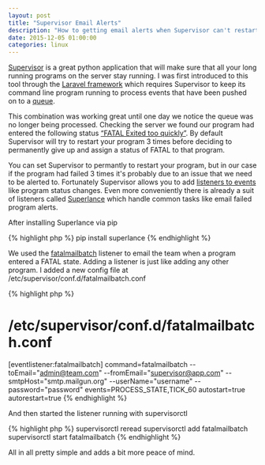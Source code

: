 ```yaml
---
layout: post
title: "Supervisor Email Alerts"
description: "How to getting email alerts when Supervisor can't restart your program"
date: 2015-12-05 01:00:00
categories: linux
---  
```

[Supervisor](http://supervisord.org/) is a great python application that will make sure that all your long running programs on the server stay running. 
I was first introduced to this tool through the [Laravel framework](http://laravel.com/) which requires Supervisor to keep its command line program 
running to process events that have been pushed on to a [queue](http://laravel.com/docs/5.1/queues#supervisor-configuration).  

This combination was working great until one day we notice the queue was no longer being processed. Checking the server we 
found our program had entered the following status [“FATAL Exited too quickly”](http://supervisord.org/subprocess.html#process-states). By default Supervisor will try to restart your 
program 3 times before deciding to permanently give up and assign a status of FATAL to that program.  

You can set Supervisor to permantly to restart your program, but in our case if the program had failed 3 times it's probably 
due to an issue that we need to be alerted to. Fortunately Supervisor allows you to add [listeners to events](http://supervisord.org/events.html) like program 
status changes. Even more conveniently there is already a suit of listeners called [Superlance](http://superlance.readthedocs.org/en/latest/index.html#)
which handle common tasks like email failed program alerts.  

After installing Superlance via pip  

{% highlight php %}
pip install superlance
{% endhighlight %}

We used the [fatalmailbatch](http://superlance.readthedocs.org/en/latest/fatalmailbatch.html) listener to email the team when a program entered a FATAL state. Adding a listener is just like 
adding any other program. I added a new config file at /etc/supervisor/conf.d/fatalmailbatch.conf  

{% highlight php %}
# /etc/supervisor/conf.d/fatalmailbatch.conf 

[eventlistener:fatalmailbatch]
command=fatalmailbatch 
  --toEmail="admin@team.com" 
  --fromEmail="supervisor@app.com" 
  --smtpHost="smtp.mailgun.org" 
  --userName="username" 
  --password="password"
events=PROCESS_STATE,TICK_60
autostart=true
autorestart=true
{% endhighlight %}

And then started the listener running with supervisorctl  

{% highlight php %}
supervisorctl reread
supervisorctl add fatalmailbatch
supervisorctl start fatalmailbatch
{% endhighlight %}

All in all pretty simple and adds a bit more peace of mind.  
